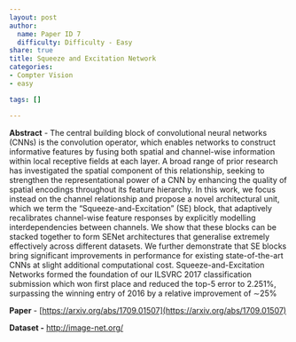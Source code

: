 ```yaml
---
layout: post
author:
  name: Paper ID 7
  difficulty: Difficulty - Easy
share: true
title: Squeeze and Excitation Network
categories:
- Compter Vision
- easy

tags: []

---
```

**Abstract** - The central building block of convolutional neural networks (CNNs) is the convolution operator, which enables networks to
construct informative features by fusing both spatial and channel-wise information within local receptive fields at each layer. A broad
range of prior research has investigated the spatial component of this relationship, seeking to strengthen the representational power of
a CNN by enhancing the quality of spatial encodings throughout its feature hierarchy. In this work, we focus instead on the channel
relationship and propose a novel architectural unit, which we term the “Squeeze-and-Excitation” (SE) block, that adaptively recalibrates
channel-wise feature responses by explicitly modelling interdependencies between channels. We show that these blocks can be
stacked together to form SENet architectures that generalise extremely effectively across different datasets. We further demonstrate
that SE blocks bring significant improvements in performance for existing state-of-the-art CNNs at slight additional computational cost.
Squeeze-and-Excitation Networks formed the foundation of our ILSVRC 2017 classification submission which won first place and
reduced the top-5 error to 2.251%, surpassing the winning entry of 2016 by a relative improvement of ∼25%

**Paper** - [https://arxiv.org/abs/1709.01507](https://arxiv.org/abs/1709.01507)

**Dataset -** [http://image-net.org/ ](http://image-net.org/ )
    